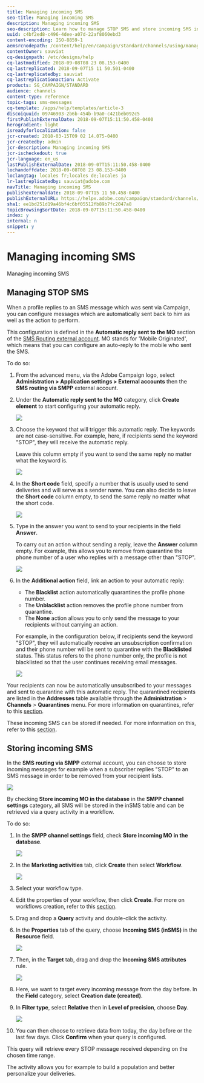 ```yaml
---
title: Managing incoming SMS
seo-title: Managing incoming SMS
description: Managing incoming SMS
seo-description: Learn how to manage STOP SMS and store incoming SMS in Adobe Campaign.
uuid: c4bf2ed8-c496-4dee-a07d-22af8060ebd3
content-encoding: ISO-8859-1
aemsrcnodepath: /content/help/en/campaign/standard/channels/using/managing-incoming-sms
contentOwner: sauviat
cq-designpath: /etc/designs/help
cq-lastmodified: 2018-09-08T08 23 08.153-0400
cq-lastreplicated: 2018-09-07T15 11 50.501-0400
cq-lastreplicatedby: sauviat
cq-lastreplicationaction: Activate
products: SG_CAMPAIGN/STANDARD
audience: channels
content-type: reference
topic-tags: sms-messages
cq-template: /apps/help/templates/article-3
discoiquuid: 09746903-2b6b-454b-b9a0-c421beb092c5
firstPublishExternalDate: 2018-09-07T15:11:50.458-0400
herogradient: light
isreadyforlocalization: false
jcr-created: 2018-03-15T09 02 14.075-0400
jcr-createdby: admin
jcr-description: Managing incoming SMS
jcr-ischeckedout: true
jcr-language: en_us
lastPublishExternalDate: 2018-09-07T15:11:50.458-0400
lochandoffdate: 2018-09-08T08 23 08.153-0400
loclangtag: locales fr;locales de;locales ja
lr-lastreplicatedby: sauviat@adobe.com
navTitle: Managing incoming SMS
publishexternaldate: 2018-09-07T15 11 50.458-0400
publishExternalURL: https://helpx.adobe.com/campaign/standard/channels/using/managing-incoming-sms.html
sha1: ee1bd251d19a46bf4c6bf05512fb89b7fc2047a8
topicBrowsingSortDate: 2018-09-07T15:11:50.458-0400
index: y
internal: n
snippet: y
---
```


# Managing incoming SMS

Managing incoming SMS

## Managing STOP SMS

When a profile replies to an SMS message which was sent via Campaign, you can configure messages which are automatically sent back to him as well as the action to perform.

This configuration is defined in the **Automatic reply sent to the MO** section of the [SMS Routing external account](../../administration/using/configuring-sms-channel.md#defining-an-sms-routing). MO stands for 'Mobile Originated', which means that you can configure an auto-reply to the mobile who sent the SMS.

To do so:

1. From the advanced menu, via the Adobe Campaign logo, select **Administration > Application settings > External accounts** then the **SMS routing via SMPP** external account.
1. Under the **Automatic reply sent to the MO** category, click **Create element** to start configuring your automatic reply.

   ![](assets/sms_mo_1.png)

1. Choose the keyword that will trigger this automatic reply. The keywords are not case-sensitive. For example, here, if recipients send the keyword "STOP", they will receive the automatic reply.

   Leave this column empty if you want to send the same reply no matter what the keyword is.

   ![](assets/sms_mo_2.png)

1. In the **Short code** field, specify a number that is usually used to send deliveries and will serve as a sender name. You can also decide to leave the **Short code** column empty, to send the same reply no matter what the short code.

   ![](assets/sms_mo_4.png)

1. Type in the answer you want to send to your recipients in the field **Answer**.

   To carry out an action without sending a reply, leave the **Answer** column empty. For example, this allows you to remove from quarantine the phone number of a user who replies with a message other than "STOP".

   ![](assets/sms_mo_3.png)

1. In the **Additional action** field, link an action to your automatic reply:

    * The **Blacklist** action automatically quarantines the profile phone number.
    * The **Unblacklist** action removes the profile phone number from quarantine.
    * The **None** action allows you to only send the message to your recipients without carrying an action.

   For example, in the configuration below, if recipients send the keyword "STOP", they will automatically receive an unsubscription confirmation and their phone number will be sent to quarantine with the **Blacklisted** status. This status refers to the phone number only, the profile is not blacklisted so that the user continues receiving email messages.

   ![](assets/sms_mo.png)

Your recipients can now be automatically unsubscribed to your messages and sent to quarantine with this automatic reply. The quarantined recipients are listed in the **Addresses** table available through the **Administration** > **Channels** > **Quarantines** menu. For more information on quarantines, refer to this [section](../../sending/using/understanding-quarantine-management.md).

These incoming SMS can be stored if needed. For more information on this, refer to this [section](../../channels/using/managing-incoming-sms.md#storing-incoming-sms).

## Storing incoming SMS

In the **SMS routing via SMPP** external account, you can choose to store incoming messages for example when a subscriber replies "STOP" to an SMS message in order to be removed from your recipient lists.

![](assets/sms_config_mo_1.png)

By checking **Store incoming MO in the database** in the **SMPP channel settings** category, all SMS will be stored in the inSMS table and can be retrieved via a query activity in a workflow.

To do so:

1. In the **SMPP channel settings** field, check **Store incoming MO in the database**.

   ![](assets/sms_config_mo_2.png)

1. In the **Marketing activities** tab, click **Create** then select **Workflow**.

   ![](assets/sms_config_mo_3.png)

1. Select your workflow type.
1. Edit the properties of your workflow, then click **Create**. For more on workflows creation, refer to this [section](../../automating/using/building-a-workflow.md).
1. Drag and drop a **Query** activity and double-click the activity.
1. In the **Properties** tab of the query, choose **Incoming SMS (inSMS)** in the **Resource** field.

   ![](assets/sms_config_mo_4.png)

1. Then, in the **Target** tab, drag and drop the **Incoming SMS attributes** rule.

   ![](assets/sms_config_mo_5.png)

1. Here, we want to target every incoming message from the day before. In the **Field** category, select **Creation date (created)**.
1. In **Filter type**, select **Relative** then in **Level of precision**, choose **Day**.

   ![](assets/sms_config_mo_6.png)

1. You can then choose to retrieve data from today, the day before or the last few days. Click **Confirm** when your query is configured.

This query will retrieve every STOP message received depending on the chosen time range.

The activity allows you for example to build a population and better personalize your deliveries.
